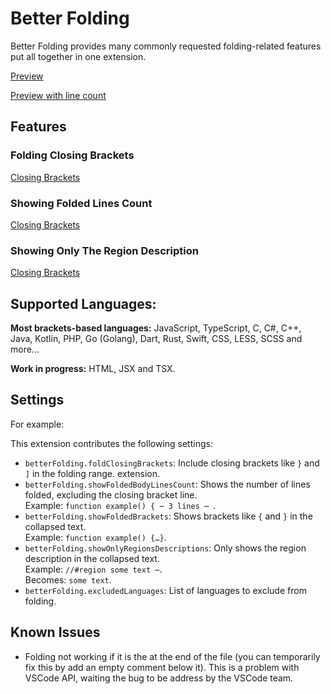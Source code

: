 # Better Folding

Better Folding provides many commonly requested folding-related features put all together in one extension. 

[Preview](demo-media/images/Preview.png)

[Preview with line count](demo-media/images/PreviewWithCount.png)

## Features
### Folding Closing Brackets

[Closing Brackets](demo-media/images/closingBrackets.png)

### Showing Folded Lines Count

[Closing Brackets](demo-media/images/lineCount.png)

### Showing Only The Region Description

[Closing Brackets](demo-media/images/regions.png)


## Supported Languages:
**Most brackets-based languages:** JavaScript, TypeScript, C, C#, C++, Java, Kotlin, PHP, Go (Golang), Dart, Rust, Swift, CSS, LESS, SCSS and more...

**Work in progress:** HTML, JSX and TSX.

## Settings

For example:

This extension contributes the following settings:

- `betterFolding.foldClosingBrackets`: Include closing brackets like `}` and `]` in the folding range. extension.
- `betterFolding.showFoldedBodyLinesCount`: Shows the number of lines folded, excluding the closing bracket line.
<br />Example: `function example() { ⋯ 3 lines ⋯ `.
- `betterFolding.showFoldedBrackets`: 
Shows brackets like `{` and `}` in the collapsed text.
<br />Example: `function example() {…}`.
- `betterFolding.showOnlyRegionsDescriptions`: Only shows the region description in the collapsed text. 
<br />Example: `//#region some text ⋯`.
<br />Becomes: `some text`.
- `betterFolding.excludedLanguages`: List of languages to exclude from folding.

## Known Issues

- Folding not working if it is the at the end of the file (you can temporarily fix this by add an empty comment below it). This is a problem with VSCode API, waiting the bug to be address by the VSCode team.